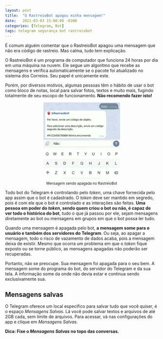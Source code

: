 ```yaml
---
layout: post
title:  "O RastreioBot apagou minha mensagem!"
date:   2021-03-03 15:00:00 -0300
categories: [Telegram, Bot]
tags: telegram segurança bot rastreiobot
---
```


É comum alguém comentar que o RastreioBot apagou uma mensagem que não era código de rastreio. Mas calma, tudo tem explicação. 

O RastreioBot é um programa de computador que funciona 24 horas por dia em uma máquina na nuvem. Ele segue um algoritmo que recebe as mensagens e verifica automaticamente se o pacote foi atualizado no sistema dos Correios. Seu papel é unicamente este. 

Porém, por diversos motivos, algumas pessoas têm o hábito de usar o bot como bloco de notas, local para salvar fotos, textos e muito mais, fugindo totalmente de seu escopo de funcionamento. **Não recomendo fazer isto!**

<center>
<img src="/assets/img/botmsgdel.gif" alt="Send to Kindle Logo" style="width:50%"> 
<br><small>Mensagem sendo apagada no RastreioBot</small>
</center>

Todo bot do Telegram é controlando pelo *token*, uma chave fornecida pelo app assim que o bot é cadastrado. O *token* deve ser mantido em segredo, pois é com ele que o bot é controlado e as interações são feitas. **Uma pessoa em poder do *token*, sendo quem criou o bot ou não, é capaz de ver todo o histórico do bot**, tudo o que já passou por ele, sejam mensagens diretamente ao bot ou mensagens em grupos em que o bot possa ler tudo. 

Quando uma mensagem é apagada pelo bot, **a mensagem some para o usuário e também dos servidores do Telegram**. Ou seja, ao apagar a mensagem, todo o risco de vazamento de dados acaba, pois a mensagem deixa de existir. Mesmo que ocorra um problema em que o *token* fique exposto ou se torne público, as mensagens apagadas não poderão ser recuperadas.

Portanto, não se preocupe. Sua mensagem foi apagada para o seu bem. A mensagem some do programa do bot, do servidor do Telegram e da sua tela. A informação some da onde não devia estar e continua sendo exclusivamente sua.  

## Mensagens salvas

O Telegram oferece um local específico para salvar tudo que você quiser, é o espaço *Mensagens Salvas*. Lá você pode salvar textos e arquivos de até 2GB cada, sem limite de arquivos. Para acessar, vá nas configurações do app e clique em *Mensagens Salvas*.

**Dica: Fixe o *Mensagens Salvas* no topo das conversas.**

